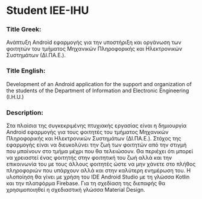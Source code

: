 # Student IEE-IHU

### Title Greek:

Ανάπτυξη Android εφαρμογής για την υποστήριξη και οργάνωση των φοιτητών του τμήματος Μηχανικών Πληροφορικής και Ηλεκτρονικών Συστημάτων (ΔΙ.ΠΑ.Ε.).

### Title English:

Development of an Android application for the support and organization of the students of the Department of Information and Electronic Engineering (I.H.U.)

### Description:

Στα πλαίσια της συγκεκριμένης πτυχιακής εργασίας είναι η δημιουργία Android εφαρμογής για τους φοιτητές του τμήματος Μηχανικών Πληροφορικής και Ηλεκτρονικών Συστημάτων (ΔΙ.ΠΑ.Ε.).
Στόχος της εφαρμογής είναι να διευκολύνει την ζωή των φοιτητών από την στιγμή που μπαίνουν στο τμήμα μέχρι που θα τελειώσουν. Θα περιέχει ότι μπορεί να χρειαστεί ένας φοιτητής στην φοιτητική του ζωή αλλά και την επικοινωνία του με τους άλλους φοιτητές ώστε να μην χάνετε στο πλήθος πληροφοριών που υπάρχουν αλλά και στην καλύτερη ενημέρωση του.
Η υλοποίηση θα γίνει με χρήση του IDE Android Studio με τη γλώσσα Kotlin και την πλατφόρμα Firebase. Για τη σχεδίαση της διεπαφής θα χρησιμοποιηθεί η σχεδιαστική γλώσσα Material Design.

